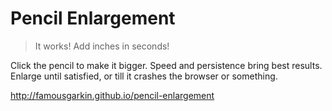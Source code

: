 # Pencil Enlargement

> It works! Add inches in seconds!

Click the pencil to make it bigger. Speed and persistence bring best results. Enlarge until satisfied, or till it crashes the browser or something.

<http://famousgarkin.github.io/pencil-enlargement>
